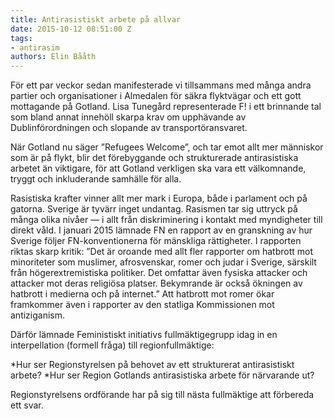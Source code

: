 ```yaml
---
title: Antirasistiskt arbete på allvar
date: 2015-10-12 08:51:00 Z
tags:
- antirasim
authors: Elin Bååth
---
```


För ett par veckor sedan manifesterade vi tillsammans med många andra partier och organisationer i Almedalen för säkra flyktvägar och ett gott mottagande på Gotland. Lisa Tunegård representerade F! i ett brinnande tal som bland annat innehöll skarpa krav om upphävande av Dublinförordningen och slopande av transportöransvaret.

När Gotland nu säger ”Refugees Welcome”, och tar emot allt mer människor som är på flykt, blir det förebyggande och strukturerade antirasistiska arbetet än viktigare, för att Gotland verkligen ska vara ett välkomnande, tryggt och inkluderande samhälle för alla.

Rasistiska krafter vinner allt mer mark i Europa, både i parlament och på gatorna. Sverige är tyvärr inget undantag. Rasismen tar sig uttryck på många olika nivåer — i allt från diskriminering i kontakt med myndigheter till direkt våld. I januari 2015 lämnade FN en rapport av en granskning av hur Sverige följer FN-konventionerna för mänskliga rättigheter. I rapporten riktas skarp kritik: ”Det är oroande med allt fler rapporter om hatbrott mot minoriteter som muslimer, afrosvenskar, romer och judar i Sverige, särskilt från högerextremistiska politiker. Det omfattar även fysiska attacker och attacker mot deras religiösa platser. Bekymrande är också ökningen av hatbrott i medierna och på internet.” Att hatbrott mot romer ökar framkommer även i rapporter av den statliga Kommissionen mot antiziganism.

Därför lämnade Feministiskt initiativs fullmäktigegrupp idag in en interpellation (formell fråga) till regionfullmäktige:

*Hur ser Regionstyrelsen på behovet av ett strukturerat antirasistiskt arbete?
*Hur ser Region Gotlands antirasistiska arbete för närvarande ut?

Regionstyrelsens ordförande har på sig till nästa fullmäktige att förbereda ett svar.